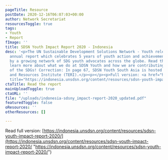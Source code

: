 ```yaml
---
pageTitle: Resource
postDate: 2020-12-16T06:07:03+00:00
author: Network Secretariat
resourcesToggle: true
tags:
- Youth
- Report
fImage: ''
title: SDSN Youth Impact Report 2020 - Indonesia
desc: '<p>The UN Sustainable Development Solutions Network - Youth released its first
  annual report which celebrates 5 years of youth action and achievement accomplished
  by a growing network of SDG youth advocates across the globe. Read the report to
  learn more about what we do at SDSN Youth and how we are contributing to the advancement
  of the SDGs! Correction: In page 67, SDSN Youth South Asia is hosted by The Energy
  and Resources Institute (TERI).</p><p></p><p>Full version: <a href="https://indonesia.unsdsn.org/content/resources/sdsn-youth-impact-report-2020/"
  title="https://indonesia.unsdsn.org/content/resources/sdsn-youth-impact-report-2020/">https://indonesia.unsdsn.org/content/resources/sdsn-youth-impact-report-2020/</a></p>'
ctaTitle: Read the report
mainUploadToggle: true
ctaURL: ''
file: "/uploads/indonesia-sdsny_impact-report-2020_updated.pdf"
featuredToggle: false
oResources: ''
otherResources: []

---
```

Read full version: [https://indonesia.unsdsn.org/content/resources/sdsn-youth-impact-report-2020/](https://indonesia.unsdsn.org/content/resources/sdsn-youth-impact-report-2020/ "https://indonesia.unsdsn.org/content/resources/sdsn-youth-impact-report-2020/")